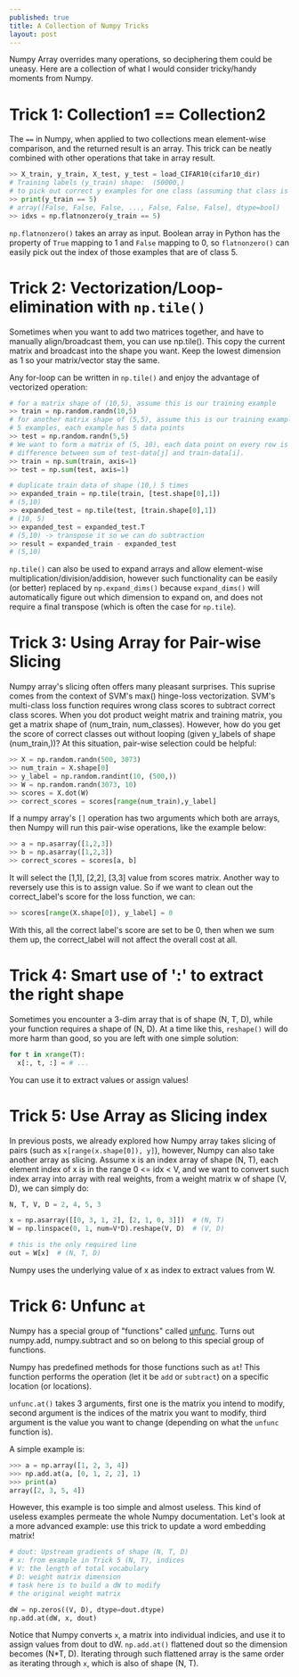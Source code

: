 ```yaml
---
published: true
title: A Collection of Numpy Tricks
layout: post
---
```














Numpy Array overrides many operations, so deciphering them could be uneasy. Here are a collection of what I would consider tricky/handy moments from Numpy.

# Trick 1: Collection1 == Collection2

The `==` in Numpy, when applied to two collections mean element-wise comparison, and the returned result is an array. This trick can be neatly combined with other operations that take in array result.

```python
>> X_train, y_train, X_test, y_test = load_CIFAR10(cifar10_dir)
# Training labels (y_train) shape:  (50000,)
# to pick out correct y examples for one class (assuming that class is indexed at 5)
>> print(y_train == 5)
# array([False, False, False, ..., False, False, False], dtype=bool)
>> idxs = np.flatnonzero(y_train == 5)
```

`np.flatnonzero()` takes an array as input. Boolean array in Python has the property of `True` mapping to 1 and `False` mapping to 0, so `flatnonzero()` can easily pick out the index of those examples that are of class 5.

# Trick 2: Vectorization/Loop-elimination with `np.tile()`

Sometimes when you want to add two matrices together, and have to manually align/broadcast them, you can use np.tile(). This copy the current matrix and broadcast into the shape you want. Keep the lowest dimension as 1 so your matrix/vector stay the same.

Any for-loop can be written in `np.tile()` and enjoy the advantage of vectorized operation:

```python
# for a matrix shape of (10,5), assume this is our training example
>> train = np.random.randn(10,5)
# for another matrix shape of (5,5), assume this is our training example
# 5 examples, each example has 5 data points
>> test = np.random.randn(5,5)
# We want to form a matrix of (5, 10), each data point on every row is the 
# difference between sum of test-data[j] and train-data[i].
>> train = np.sum(train, axis=1)
>> test = np.sum(test, axis=1)

# duplicate train data of shape (10,) 5 times
>> expanded_train = np.tile(train, [test.shape[0],1])
# (5,10)
>> expanded_test = np.tile(test, [train.shape[0],1])
# (10, 5)
>> expanded_test = expanded_test.T
# (5,10) -> transpose it so we can do subtraction
>> result = expanded_train - expanded_test
# (5,10)
```

`np.tile()` can also be used to expand arrays and allow element-wise multiplication/division/addision, however such functionality can be easily (or better) replaced by `np.expand_dims()` because `expand_dims()` will automatically figure out which dimension to expand on, and does not require a final transpose (which is often the case for `np.tile`).

# Trick 3: Using Array for Pair-wise Slicing

Numpy array's slicing often offers many pleasant surprises. This suprise comes from the context of SVM's max() hinge-loss vectorization. SVM's multi-class loss function requires wrong class scores to subtract correct class scores. When you dot product weight matrix and training matrix, you get a matrix shape of (num_train, num_classes). However, how do you get the score of correct classes out without looping (given y_labels of shape (num_train,))? At this situation, pair-wise selection could be helpful:

```python
>> X = np.random.randn(500, 3073)
>> num_train = X.shape[0]
>> y_label = np.random.randint(10, (500,))
>> W = np.random.randn(3073, 10)
>> scores = X.dot(W)
>> correct_scores = scores[range(num_train),y_label]
```

If a numpy array's `[]` operation has two arguments which both are arrays, then Numpy will run this pair-wise operations, like the example below:

```python
>> a = np.asarray([1,2,3])
>> b = np.asarray([1,2,3])
>> correct_scores = scores[a, b]
```

It will select the [1,1], [2,2], [3,3] value from scores matrix. Another way to reversely use this is to assign value. So if we want to clean out the correct_label's score for the loss function, we can:

```python
>> scores[range(X.shape[0]), y_label] = 0
```

With this, all the correct label's score are set to be 0, then when we sum them up, the correct_label will not affect the overall cost at all.

# Trick 4: Smart use of ':' to extract the right shape

Sometimes you encounter a 3-dim array that is of shape (N, T, D), while your function requires a shape of (N, D). At a time like this, `reshape()` will do more harm than good, so you are left with one simple solution:

```python
for t in xrange(T):
  x[:, t, :] = # ...
```

You can use it to extract values or assign values!

# Trick 5: Use Array as Slicing index

In previous posts, we already explored how Numpy array takes slicing of pairs (such as `x[range(x.shape[0]), y]`), however, Numpy can also take another array as slicing. Assume x is an index array of shape (N, T), each element index
of x is in the range 0 <= idx < V, and we want to convert such index array into array with real weights, from a weight matrix w of shape (V, D), we can simply do:

```python
N, T, V, D = 2, 4, 5, 3

x = np.asarray([[0, 3, 1, 2], [2, 1, 0, 3]])  # (N, T)
W = np.linspace(0, 1, num=V*D).reshape(V, D)  # (V, D)

# this is the only required line
out = W[x]  # (N, T, D)
```
Numpy uses the underlying value of x as index to extract values from W.

# Trick 6: Unfunc `at`

Numpy has a special group of "functions" called [unfunc](http://docs.scipy.org/doc/numpy-1.10.1/reference/generated/numpy.ufunc.at.html). Turns out numpy.add, numpy.subtract and so on belong to this special group of functions.

Numpy has predefined methods for those functions such as `at`! This function performs the operation (let it be `add` or `subtract`) on a specific location (or locations).

`unfunc.at()` takes 3 arguments, first one is the matrix you intend to modify, second argument is the indices of the matrix you want to modify, third argument is the value you want to change (depending on what the `unfunc` function is).

A simple example is:

```python
>>> a = np.array([1, 2, 3, 4])
>>> np.add.at(a, [0, 1, 2, 2], 1)
>>> print(a)
array([2, 3, 5, 4])
```

However, this example is too simple and almost useless. This kind of useless examples permeate the whole Numpy documentation. Let's look at a more advanced example: use this trick to update a word embedding matrix!

```python
# dout: Upstream gradients of shape (N, T, D)
# x: from example in Trick 5 (N, T), indices
# V: the length of total vocabulary
# D: weight matrix dimension
# task here is to build a dW to modify
# the original weight matrix

dW = np.zeros((V, D), dtype=dout.dtype)
np.add.at(dW, x, dout)
```
Notice that Numpy converts `x`, a matrix into individual indicies, and use it to assign values from dout to dW. `np.add.at()` flattened dout so the dimension becomes (N*T, D). Iterating through such flattened array is the same order as iterating through `x`, which is also of shape (N, T).


